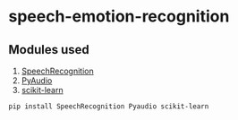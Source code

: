 # speech-emotion-recognition
## Modules used

1. [SpeechRecognition](https://pypi.org/project/SpeechRecognition/)
2. [PyAudio](https://pypi.org/project/PyAudio/)
3. [scikit-learn](https://pypi.org/project/scikit-learn/)

```
pip install SpeechRecognition Pyaudio scikit-learn
```
